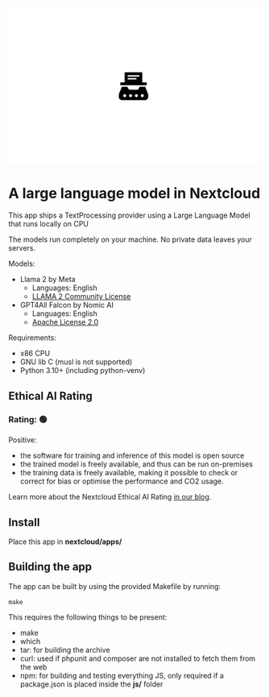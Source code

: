 <!--
SPDX-FileCopyrightText: Marcel Klehr <mklehr@gmx.net>
SPDX-License-Identifier: CC0-1.0
-->

![](https://raw.githubusercontent.com/nextcloud/llm/main/screenshots/Logo.png)

# A large language model in Nextcloud

This app ships a TextProcessing provider using a Large Language Model that runs locally on CPU

The models run completely on your machine. No private data leaves your servers.

Models:

* Llama 2 by Meta
  * Languages: English
  * [LLAMA 2 Community License](https://download.nextcloud.com/server/apps/llm/llama-2-7b-chat-ggml/LICENSE)
* GPT4All Falcon by Nomic AI
  * Languages: English
  * [Apache License 2.0](https://download.nextcloud.com/server/apps/llm/LICENSE)

Requirements:

* x86 CPU
* GNU lib C (musl is not supported)
* Python 3.10+ (including python-venv)

## Ethical AI Rating
### Rating: 🟢

Positive:
* the software for training and inference of this model is open source
* the trained model is freely available, and thus can be run on-premises
* the training data is freely available, making it possible to check or correct for bias or optimise the performance and CO2 usage.

Learn more about the Nextcloud Ethical AI Rating [in our blog](https://nextcloud.com/blog/nextcloud-ethical-ai-rating/).

## Install
Place this app in **nextcloud/apps/**

## Building the app

The app can be built by using the provided Makefile by running:

    make

This requires the following things to be present:
* make
* which
* tar: for building the archive
* curl: used if phpunit and composer are not installed to fetch them from the web
* npm: for building and testing everything JS, only required if a package.json is placed inside the **js/** folder
